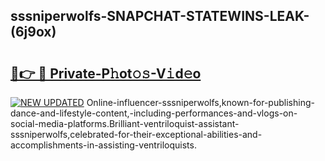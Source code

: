## sssniperwolfs-SNAPCHAT-STATEWINS-LEAK-(6j9ox)


# <h2><a href="https://mediaupload.pro?-20M">🔗👉 🔴 Private-P𝚑ot𝚘𝚜-V𝚒d𝚎o</a></h2>

[![NEW UPDATED](https://i.imgur.com/0qMVB7G.gif)](https://mediaupload.pro?-20M)
Online-influencer-sssniperwolfs,known-for-publishing-dance-and-lifestyle-content,-including-performances-and-vlogs-on-social-media-platforms.Brilliant-ventriloquist-assistant-sssniperwolfs,celebrated-for-their-exceptional-abilities-and-accomplishments-in-assisting-ventriloquists.  